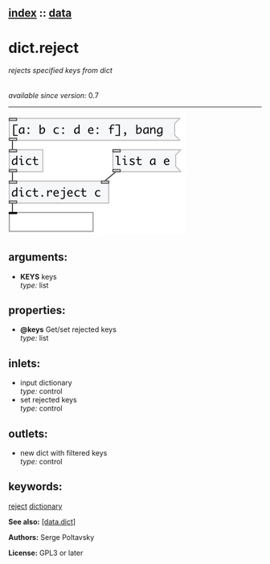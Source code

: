 [index](index.html) :: [data](category_data.html)
---

# dict.reject

###### rejects specified keys from dict

*available since version:* 0.7

---




[![example](../examples/img/dict.reject.jpg)](../examples/pd/dict.reject.pd)



## arguments:

* **KEYS**
keys<br>
_type:_ list<br>





## properties:

* **@keys** 
Get/set rejected keys<br>
_type:_ list<br>



## inlets:

* input dictionary<br>
_type:_ control
* set rejected keys<br>
_type:_ control



## outlets:

* new dict with filtered keys<br>
_type:_ control



## keywords:

[reject](keywords/reject.html)
[dictionary](keywords/dictionary.html)



**See also:**
[\[data.dict\]](data.dict.html)




**Authors:** Serge Poltavsky




**License:** GPL3 or later





